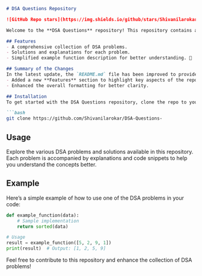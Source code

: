 ```markdown
# DSA Questions Repository

![GitHub Repo stars](https://img.shields.io/github/stars/Shivanilarokar/DSA-Questions-) ![GitHub forks](https://img.shields.io/github/forks/Shivanilarokar/DSA-Questions-) ![GitHub issues](https://img.shields.io/github/issues/Shivanilarokar/DSA-Questions-)

Welcome to the **DSA Questions** repository! This repository contains a collection of Data Structures and Algorithms (DSA) problems designed to help you enhance your coding skills.

## Features
- A comprehensive collection of DSA problems.
- Solutions and explanations for each problem.
- Simplified example function description for better understanding. 📖

## Summary of the Changes
In the latest update, the `README.md` file has been improved to provide clearer structure and enhanced readability. The following changes were made:
- Added a new **Features** section to highlight key aspects of the repository.
- Enhanced the overall formatting for better clarity.

## Installation
To get started with the DSA Questions repository, clone the repo to your local machine:

```bash
git clone https://github.com/Shivanilarokar/DSA-Questions-
```

## Usage
Explore the various DSA problems and solutions available in this repository. Each problem is accompanied by explanations and code snippets to help you understand the concepts better.

## Example
Here’s a simple example of how to use one of the DSA problems in your code:

```python
def example_function(data):
    # Sample implementation
    return sorted(data)

# Usage
result = example_function([5, 2, 9, 1])
print(result)  # Output: [1, 2, 5, 9]
```

Feel free to contribute to this repository and enhance the collection of DSA problems!
```
